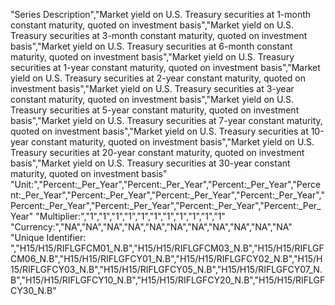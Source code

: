 "Series Description","Market yield on U.S. Treasury securities at 1-month   constant maturity, quoted on investment basis","Market yield on U.S. Treasury securities at 3-month   constant maturity, quoted on investment basis","Market yield on U.S. Treasury securities at 6-month   constant maturity, quoted on investment basis","Market yield on U.S. Treasury securities at 1-year   constant maturity, quoted on investment basis","Market yield on U.S. Treasury securities at 2-year   constant maturity, quoted on investment basis","Market yield on U.S. Treasury securities at 3-year   constant maturity, quoted on investment basis","Market yield on U.S. Treasury securities at 5-year   constant maturity, quoted on investment basis","Market yield on U.S. Treasury securities at 7-year   constant maturity, quoted on investment basis","Market yield on U.S. Treasury securities at 10-year   constant maturity, quoted on investment basis","Market yield on U.S. Treasury securities at 20-year   constant maturity, quoted on investment basis","Market yield on U.S. Treasury securities at 30-year   constant maturity, quoted on investment basis"
"Unit:","Percent:_Per_Year","Percent:_Per_Year","Percent:_Per_Year","Percent:_Per_Year","Percent:_Per_Year","Percent:_Per_Year","Percent:_Per_Year","Percent:_Per_Year","Percent:_Per_Year","Percent:_Per_Year","Percent:_Per_Year"
"Multiplier:","1","1","1","1","1","1","1","1","1","1","1"
"Currency:","NA","NA","NA","NA","NA","NA","NA","NA","NA","NA","NA"
"Unique Identifier: ","H15/H15/RIFLGFCM01_N.B","H15/H15/RIFLGFCM03_N.B","H15/H15/RIFLGFCM06_N.B","H15/H15/RIFLGFCY01_N.B","H15/H15/RIFLGFCY02_N.B","H15/H15/RIFLGFCY03_N.B","H15/H15/RIFLGFCY05_N.B","H15/H15/RIFLGFCY07_N.B","H15/H15/RIFLGFCY10_N.B","H15/H15/RIFLGFCY20_N.B","H15/H15/RIFLGFCY30_N.B"